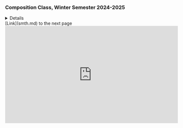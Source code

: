 ### Composition Class, Winter Semester 2024-2025
<details>
  <summary>Details</summary>
  Little spoiler to put information
</details>
[Link](smth.md) to the next page
<iframe width="560" height="315" src="https://www.youtube.com/embed/MUQfKFzIOeU"  frameborder="0"  allow="accelerometer; autoplay; encrypted-media; gyroscope; picture-in-picture" allowfullscreen></iframe>
